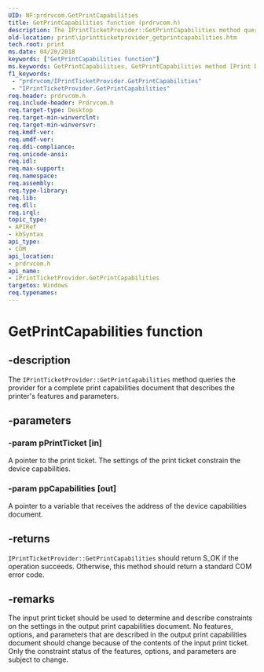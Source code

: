 ```yaml
---
UID: NF:prdrvcom.GetPrintCapabilities
title: GetPrintCapabilities function (prdrvcom.h)
description: The IPrintTicketProvider::GetPrintCapabilities method queries the provider for a complete print capabilities document that describes the printer's features and parameters.
old-location: print\iprintticketprovider_getprintcapabilities.htm
tech.root: print
ms.date: 04/20/2018
keywords: ["GetPrintCapabilities function"]
ms.keywords: GetPrintCapabilities, GetPrintCapabilities method [Print Devices], GetPrintCapabilities method [Print Devices],IPrintTicketProvider interface, IPrintTicketProvider interface [Print Devices],GetPrintCapabilities method, IPrintTicketProvider::GetPrintCapabilities, prdrvcom/IPrintTicketProvider::GetPrintCapabilities, print.iprintticketprovider_getprintcapabilities, print_ticket-package_82407167-f510-4a1d-acd4-1baaac8e1928.xml
f1_keywords:
 - "prdrvcom/IPrintTicketProvider.GetPrintCapabilities"
 - "IPrintTicketProvider.GetPrintCapabilities"
req.header: prdrvcom.h
req.include-header: Prdrvcom.h
req.target-type: Desktop
req.target-min-winverclnt: 
req.target-min-winversvr: 
req.kmdf-ver: 
req.umdf-ver: 
req.ddi-compliance: 
req.unicode-ansi: 
req.idl: 
req.max-support: 
req.namespace: 
req.assembly: 
req.type-library: 
req.lib: 
req.dll: 
req.irql: 
topic_type:
- APIRef
- kbSyntax
api_type:
- COM
api_location:
- prdrvcom.h
api_name:
- IPrintTicketProvider.GetPrintCapabilities
targetos: Windows
req.typenames: 
---
```


# GetPrintCapabilities function


## -description


The <code>IPrintTicketProvider::GetPrintCapabilities</code> method queries the provider for a complete print capabilities document that describes the printer's features and parameters.


## -parameters




### -param pPrintTicket [in]

A pointer to the print ticket. The settings of the print ticket constrain the device capabilities.


### -param ppCapabilities [out]

A pointer to a variable that receives the address of the device capabilities document. 


## -returns



<code>IPrintTicketProvider::GetPrintCapabilities</code> should return S_OK if the operation succeeds. Otherwise, this method should return a standard COM error code.




## -remarks



The input print ticket should be used to determine and describe constraints on the settings in the output print capabilities document. No features, options, and parameters that are described in the output print capabilities document should change because of the contents of the input print ticket. Only the constraint status of the features, options, and parameters are subject to change.



